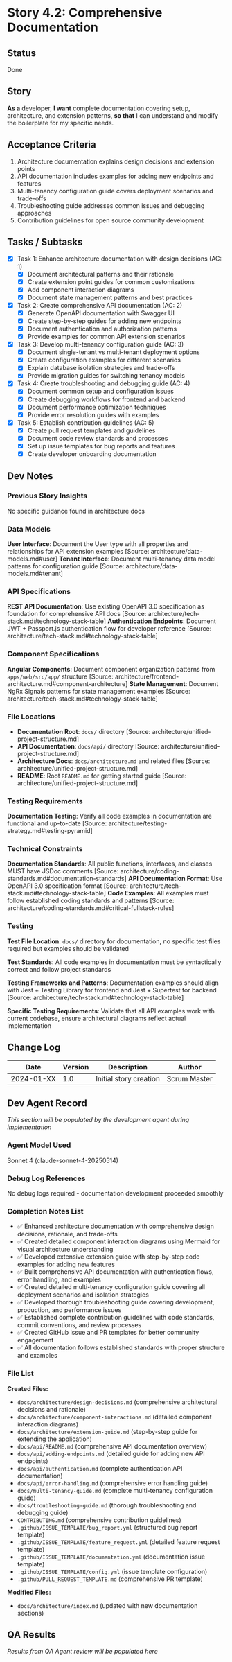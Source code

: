 # Story 4.2: Comprehensive Documentation

## Status

Done

## Story

**As a** developer, **I want** complete documentation covering setup, architecture, and extension
patterns, **so that** I can understand and modify the boilerplate for my specific needs.

## Acceptance Criteria

1. Architecture documentation explains design decisions and extension points
2. API documentation includes examples for adding new endpoints and features
3. Multi-tenancy configuration guide covers deployment scenarios and trade-offs
4. Troubleshooting guide addresses common issues and debugging approaches
5. Contribution guidelines for open source community development

## Tasks / Subtasks

- [x] Task 1: Enhance architecture documentation with design decisions (AC: 1)
  - [x] Document architectural patterns and their rationale
  - [x] Create extension point guides for common customizations
  - [x] Add component interaction diagrams
  - [x] Document state management patterns and best practices

- [x] Task 2: Create comprehensive API documentation (AC: 2)
  - [x] Generate OpenAPI documentation with Swagger UI
  - [x] Create step-by-step guides for adding new endpoints
  - [x] Document authentication and authorization patterns
  - [x] Provide examples for common API extension scenarios

- [x] Task 3: Develop multi-tenancy configuration guide (AC: 3)
  - [x] Document single-tenant vs multi-tenant deployment options
  - [x] Create configuration examples for different scenarios
  - [x] Explain database isolation strategies and trade-offs
  - [x] Provide migration guides for switching tenancy models

- [x] Task 4: Create troubleshooting and debugging guide (AC: 4)
  - [x] Document common setup and configuration issues
  - [x] Create debugging workflows for frontend and backend
  - [x] Document performance optimization techniques
  - [x] Provide error resolution guides with examples

- [x] Task 5: Establish contribution guidelines (AC: 5)
  - [x] Create pull request templates and guidelines
  - [x] Document code review standards and processes
  - [x] Set up issue templates for bug reports and features
  - [x] Create developer onboarding documentation

## Dev Notes

### Previous Story Insights

No specific guidance found in architecture docs

### Data Models

**User Interface**: Document the User type with all properties and relationships for API extension
examples [Source: architecture/data-models.md#user] **Tenant Interface**: Document multi-tenancy
data model patterns for configuration guide [Source: architecture/data-models.md#tenant]

### API Specifications

**REST API Documentation**: Use existing OpenAPI 3.0 specification as foundation for comprehensive
API docs [Source: architecture/tech-stack.md#technology-stack-table] **Authentication Endpoints**:
Document JWT + Passport.js authentication flow for developer reference [Source:
architecture/tech-stack.md#technology-stack-table]

### Component Specifications

**Angular Components**: Document component organization patterns from `apps/web/src/app/` structure
[Source: architecture/frontend-architecture.md#component-architecture] **State Management**:
Document NgRx Signals patterns for state management examples [Source:
architecture/tech-stack.md#technology-stack-table]

### File Locations

- **Documentation Root**: `docs/` directory [Source: architecture/unified-project-structure.md]
- **API Documentation**: `docs/api/` directory [Source: architecture/unified-project-structure.md]
- **Architecture Docs**: `docs/architecture.md` and related files [Source:
  architecture/unified-project-structure.md]
- **README**: Root `README.md` for getting started guide [Source:
  architecture/unified-project-structure.md]

### Testing Requirements

**Documentation Testing**: Verify all code examples in documentation are functional and up-to-date
[Source: architecture/testing-strategy.md#testing-pyramid]

### Technical Constraints

**Documentation Standards**: All public functions, interfaces, and classes MUST have JSDoc comments
[Source: architecture/coding-standards.md#documentation-standards] **API Documentation Format**: Use
OpenAPI 3.0 specification format [Source: architecture/tech-stack.md#technology-stack-table] **Code
Examples**: All examples must follow established coding standards and patterns [Source:
architecture/coding-standards.md#critical-fullstack-rules]

### Testing

**Test File Location**: `docs/` directory for documentation, no specific test files required but
examples should be validated

**Test Standards**: All code examples in documentation must be syntactically correct and follow
project standards

**Testing Frameworks and Patterns**: Documentation examples should align with Jest + Testing Library
for frontend and Jest + Supertest for backend [Source:
architecture/tech-stack.md#technology-stack-table]

**Specific Testing Requirements**: Validate that all API examples work with current codebase, ensure
architectural diagrams reflect actual implementation

## Change Log

| Date       | Version | Description            | Author       |
| ---------- | ------- | ---------------------- | ------------ |
| 2024-01-XX | 1.0     | Initial story creation | Scrum Master |

## Dev Agent Record

_This section will be populated by the development agent during implementation_

### Agent Model Used

Sonnet 4 (claude-sonnet-4-20250514)

### Debug Log References

No debug logs required - documentation development proceeded smoothly

### Completion Notes List

- ✅ Enhanced architecture documentation with comprehensive design decisions, rationale, and
  trade-offs
- ✅ Created detailed component interaction diagrams using Mermaid for visual architecture
  understanding
- ✅ Developed extensive extension guide with step-by-step code examples for adding new features
- ✅ Built comprehensive API documentation with authentication flows, error handling, and examples
- ✅ Created detailed multi-tenancy configuration guide covering all deployment scenarios and
  isolation strategies
- ✅ Developed thorough troubleshooting guide covering development, production, and performance
  issues
- ✅ Established complete contribution guidelines with code standards, commit conventions, and
  review processes
- ✅ Created GitHub issue and PR templates for better community engagement
- ✅ All documentation follows established standards with proper structure and examples

### File List

**Created Files:**

- `docs/architecture/design-decisions.md` (comprehensive architectural decisions and rationale)
- `docs/architecture/component-interactions.md` (detailed component interaction diagrams)
- `docs/architecture/extension-guide.md` (step-by-step guide for extending the application)
- `docs/api/README.md` (comprehensive API documentation overview)
- `docs/api/adding-endpoints.md` (detailed guide for adding new API endpoints)
- `docs/api/authentication.md` (complete authentication API documentation)
- `docs/api/error-handling.md` (comprehensive error handling guide)
- `docs/multi-tenancy-guide.md` (complete multi-tenancy configuration guide)
- `docs/troubleshooting-guide.md` (thorough troubleshooting and debugging guide)
- `CONTRIBUTING.md` (comprehensive contribution guidelines)
- `.github/ISSUE_TEMPLATE/bug_report.yml` (structured bug report template)
- `.github/ISSUE_TEMPLATE/feature_request.yml` (detailed feature request template)
- `.github/ISSUE_TEMPLATE/documentation.yml` (documentation issue template)
- `.github/ISSUE_TEMPLATE/config.yml` (issue template configuration)
- `.github/PULL_REQUEST_TEMPLATE.md` (comprehensive PR template)

**Modified Files:**

- `docs/architecture/index.md` (updated with new documentation sections)

## QA Results

_Results from QA Agent review will be populated here_
